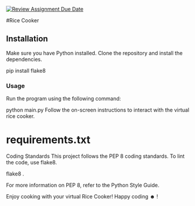 [![Review Assignment Due Date](https://classroom.github.com/assets/deadline-readme-button-24ddc0f5d75046c5622901739e7c5dd533143b0c8e959d652212380cedb1ea36.svg)](https://classroom.github.com/a/PHq8Kfj_)

#Rice Cooker

## Installation

Make sure you have Python installed. Clone the repository and install the dependencies.

pip install flake8

### Usage
Run the program using the following command:

python main.py
Follow the on-screen instructions to interact with the virtual rice cooker.

# requirements.txt
Coding Standards
This project follows the PEP 8 coding standards. To lint the code, use flake8.

flake8 .

For more information on PEP 8, refer to the Python Style Guide.

Enjoy cooking with your virtual Rice Cooker! Happy coding ☻ !